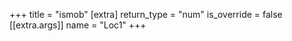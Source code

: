 +++
title = "ismob"
[extra]
return_type = "num"
is_override = false
[[extra.args]]
name = "Loc1"
+++